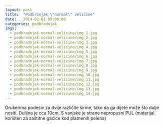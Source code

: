 ```yaml
---
layout: post
title:  "Podbranjak \"normal\" veličine"
date:   2014-02-01 09:00:00
categories: podbradnjak
imgs:
  - podbradnjak-normal-velicine/img_1.jpg
  - podbradnjak-normal-velicine/img_2.jpg
  - podbradnjak-normal-velicine/img_3.jpg
  - podbradnjak-normal-velicine/img_4.jpg
  - podbradnjak-normal-velicine/img_5.jpg
  - podbradnjak-normal-velicine/img_6.jpg
  - podbradnjak-normal-velicine/img_7.jpg
  - podbradnjak-normal-velicine/img_8.jpg
  - podbradnjak-normal-velicine/img_9.jpg
  - podbradnjak-normal-velicine/img_10.jpg
  - podbradnjak-normal-velicine/img_11.jpg
  - podbradnjak-normal-velicine/img_12.jpg
  - podbradnjak-normal-velicine/img_13.jpg
  - podbradnjak-normal-velicine/img_14.jpg
---
```


Drukerima podesiv za dvije različite širine, tako da ga dijete može što dulje nositi. Dulijna je cca 10cm. S vanjske je strane nepropusni PUL (materijal korišten za zaštitne gaćice kod platnenih pelena)
